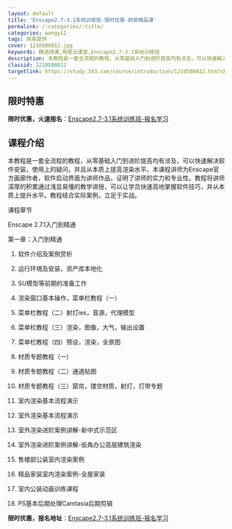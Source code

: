 ```yaml
---
layout: default
title: 'Enscape2.7-3.1系统训练班-限时优惠-网易精品课'
permalink: /:categories/:title/
categories: wangyi2
tags: 网易提供
cover: 1210580812.jpg
keywords: 精选网课,网易云课堂,Enscape2.7-3.1系统训练班
description: 本教程是一套全流程的教程，从零基础入门到进阶提高均有涉及，可以快速解决软件安装，使用上的疑问，并且从本质上提高渲染水平。
classid: 1210580812
targetlink: https://study.163.com/course/introduction/1210580812.htm?share=1&shareId=1025206652&utm_campaign=share&utm_medium=iphoneShare&utm_source=&utm_u=1025206652
---
```


## 限时特惠

**限时优惠，火速报名**：[Enscape2.7-3.1系统训练班-报名学习](https://study.163.com/course/introduction/1210580812.htm?share=1&shareId=1025206652&utm_campaign=share&utm_medium=iphoneShare&utm_source=&utm_u=1025206652)

## 课程介绍

本教程是一套全流程的教程，从零基础入门到进阶提高均有涉及，可以快速解决软件安装，使用上的疑问，并且从本质上提高渲染水平。本课程讲师为Enscape官方画廊作者，软件启动界面为讲师作品，证明了讲师的实力和专业性。教程将讲师深厚的积累通过浅显易懂的教学讲授，可以让学员快速高地掌握软件技巧，并从本质上提升水平。教程结合实际案例，立足于实战。

课程章节

Enscape 2.7.1入门到精通

第一章：入门到精通

1. 软件介绍及案例赏析

2. 运行环境及安装，资产库本地化

3. SU模型等前期的准备工作

4. 渲染窗口基本操作，菜单栏教程（一）

5. 菜单栏教程（二）射灯ies，音源，代理模型

6. 菜单栏教程（三）渲染，图像，大气，输出设置

7. 菜单栏教程（四）预设，渲染，全景图

8. 材质专题教程（一）

9. 材质专题教程（二）通道贴图

10. 材质专题教程（三）窗帘，镂空材质，射灯，灯带专题

11. 室内渲染基本流程演示

12. 室外渲染基本流程演示

13. 室外渲染进阶案例讲解-新中式示范区

14. 室外渲染进阶案例讲解-街角办公高层建筑渲染

15. 售楼部公装室内渲染案例

16. 精品家装室内渲染案例-全屋家装

17. 室内公装动画训练课程

18. PS基本后期处理Camtasia后期剪辑

**限时优惠，报名地址**：[Enscape2.7-3.1系统训练班-报名学习](https://study.163.com/course/introduction/1210580812.htm?share=1&shareId=1025206652&utm_campaign=share&utm_medium=iphoneShare&utm_source=&utm_u=1025206652)

